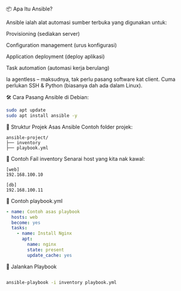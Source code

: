 📦 Apa Itu Ansible?

Ansible ialah alat automasi sumber terbuka yang digunakan untuk:

Provisioning (sediakan server)

Configuration management (urus konfigurasi)

Application deployment (deploy aplikasi)

Task automation (automasi kerja berulang)

Ia agentless – maksudnya, tak perlu pasang software kat client. Cuma perlukan SSH & Python (biasanya dah ada dalam Linux).



🛠️ Cara Pasang Ansible di Debian:

```bash
sudo apt update
sudo apt install ansible -y
```


📁 Struktur Projek Asas Ansible
Contoh folder projek:

```
ansible-project/
├── inventory
├── playbook.yml

```

📄 Contoh Fail inventory
Senarai host yang kita nak kawal:

```
[web]
192.168.100.10

[db]
192.168.100.11

```

📄 Contoh playbook.yml
```yaml
- name: Contoh asas playbook
  hosts: web
  become: yes
  tasks:
    - name: Install Nginx
      apt:
        name: nginx
        state: present
        update_cache: yes
```

🔁 Jalankan Playbook

```bash

ansible-playbook -i inventory playbook.yml
```
